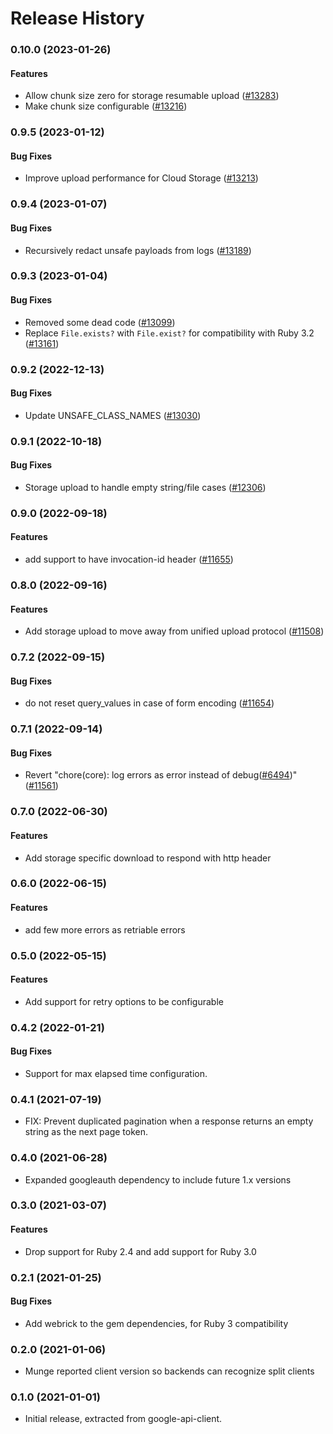 # Release History

### 0.10.0 (2023-01-26)

#### Features

* Allow chunk size zero for storage resumable upload ([#13283](https://github.com/googleapis/google-api-ruby-client/issues/13283)) 
* Make chunk size configurable ([#13216](https://github.com/googleapis/google-api-ruby-client/issues/13216)) 

### 0.9.5 (2023-01-12)

#### Bug Fixes

* Improve upload performance for Cloud Storage ([#13213](https://github.com/googleapis/google-api-ruby-client/issues/13213)) 

### 0.9.4 (2023-01-07)

#### Bug Fixes

* Recursively redact unsafe payloads from logs ([#13189](https://github.com/googleapis/google-api-ruby-client/issues/13189)) 

### 0.9.3 (2023-01-04)

#### Bug Fixes

* Removed some dead code ([#13099](https://github.com/googleapis/google-api-ruby-client/issues/13099)) 
* Replace `File.exists?` with `File.exist?` for compatibility with Ruby 3.2 ([#13161](https://github.com/googleapis/google-api-ruby-client/issues/13161)) 

### 0.9.2 (2022-12-13)

#### Bug Fixes

* Update UNSAFE_CLASS_NAMES ([#13030](https://github.com/googleapis/google-api-ruby-client/issues/13030)) 

### 0.9.1 (2022-10-18)

#### Bug Fixes

* Storage upload to handle empty string/file cases ([#12306](https://github.com/googleapis/google-api-ruby-client/issues/12306)) 

### 0.9.0 (2022-09-18)

#### Features

* add support to have invocation-id header ([#11655](https://github.com/googleapis/google-api-ruby-client/issues/11655)) 

### 0.8.0 (2022-09-16)

#### Features

* Add storage upload to move away from unified upload protocol ([#11508](https://github.com/googleapis/google-api-ruby-client/issues/11508)) 

### 0.7.2 (2022-09-15)

#### Bug Fixes

* do not reset query_values in case of form encoding ([#11654](https://github.com/googleapis/google-api-ruby-client/issues/11654)) 

### 0.7.1 (2022-09-14)

#### Bug Fixes

* Revert "chore(core): log errors as error instead of debug([#6494](https://github.com/googleapis/google-api-ruby-client/issues/6494))" ([#11561](https://github.com/googleapis/google-api-ruby-client/issues/11561)) 

### 0.7.0 (2022-06-30)

#### Features

* Add storage specific download to respond with http header 

### 0.6.0 (2022-06-15)

#### Features

* add few more errors as retriable errors

### 0.5.0 (2022-05-15)

#### Features

* Add support for retry options to be configurable

### 0.4.2 (2022-01-21)

#### Bug Fixes

* Support for max elapsed time configuration.

### 0.4.1 (2021-07-19)

* FIX: Prevent duplicated pagination when a response returns an empty string as the next page token.

### 0.4.0 (2021-06-28)

* Expanded googleauth dependency to include future 1.x versions

### 0.3.0 (2021-03-07)

#### Features

* Drop support for Ruby 2.4 and add support for Ruby 3.0

### 0.2.1 (2021-01-25)

#### Bug Fixes

* Add webrick to the gem dependencies, for Ruby 3 compatibility

### 0.2.0 (2021-01-06)

* Munge reported client version so backends can recognize split clients

### 0.1.0 (2021-01-01)

* Initial release, extracted from google-api-client.
